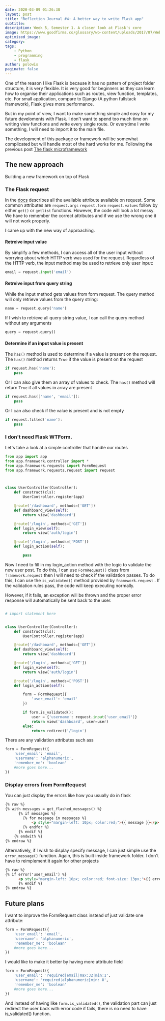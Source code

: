```yaml
---
date: 2020-03-09 01:26:38
layout: post
title: "Reflection Journal #4: A better way to write Flask app"
subtitle:
description: Week 5, Semester 1. A closer look at Flask's core
image: https://www.goodfirms.co/glossary/wp-content/uploads/2017/07/Web-Framework.png
optimized_image:
category:
tags:
    - Python
    - programming
    - flask
author: polowis
paginate: false
---
```


One of the reason I like Flask is because it has no pattern of project folder structure, it is very flexible. It is very good for beginners as they can learn how to organise their applications such as routes, view function, templates, etc. For small application, compare to Django (A python fullstack framework), Flask gives more performance. 

But in my point of view, I want to make something simple and easy for my future develoments with Flask. I don't want to spend too much time on writing view functions and write every single route. Or everytime I write something, I will need to import it to the main file. 

The development of this package or framework will be somewhat complicated but will handle most of the hard works for me. Following the previous post [The flask microframework](https://polowis.netlify.com/reflection-journal-2-the-flask-microframework/)

## The new approach

Building a new framework on top of Flask

### The Flask request

In the [docs](https://flask.palletsprojects.com/api/#flask.Request) describes all the available attribute available on request. Some common attributes are ```request.args``` ```request.form``` ```request.values``` follow by either ```get()``` or ```getlist``` functions. However, the code will look a lot messy. We have to remember the correct attributes and if we use the wrong one it will not work properly.

I came up with the new way of approaching. 

#### Retreive input value

By simplify a few methods, I can access all of the user input without worrying about which HTTP verb was used for the request. Regardless of the HTTP verb, the input method may be used to retrieve only user input:

```python
email = request.input('email')
```
#### Retreive input from query string
While the input method gets values from form request. The query method will only retrieve values from the query string:

```python
name = request.query('name')
```

If I wish to retrieve all query string value, I can call the query method without any arguments
```python
query = request.query()
```

#### Determine if an input value is present
The ```has()``` method is used to determine if a value is present on the request. The ```has()``` method returns ```True``` if the value is present on the request

```python
if request.has('name'):
    pass
```
Or I can also give them an array of values to check. The ```has()``` method will return ```True``` if all values in array are present

```python
if request.has(['name', 'email']):
    pass
```

Or I can also check if the value is present and is not empty
```python
if request.filled('name'):
    pass
```

### I don't need Flask WTForm.

Let's take a look at a simple controller that handle our routes

```py
from app import app
from app.framework.controller import *
from app.framework.requests import FormRequest
from app.framework.requests.request import request



class UserController(Controller):
    def construct(cls):
        UserController.register(app)

    @route('/dashboard', methods=['GET'])
    def dashboard_view(self):
        return view('dashboard')

    @route('/login', methods=['GET'])
    def login_view(self):
        return view('auth/login')

    @route('/login', methods=['POST'])
    def login_action(self):

        pass
```

Now I need to fill in my login_action method with the logic to validate the new user post. To do this, I can use ```FormRequest()``` class from ```framework.request``` then I will need to check if the validation passes. To do this, I can use the ```is_validated()``` method provided by ```framework.request``` . If the validation rules pass, the code will keep executing normally. 

However, if it fails, an exception will be thrown and the proper error response will automatically be sent back to the user.

```py

# import statement here


class UserController(Controller):
    def construct(cls):
        UserController.register(app)

    @route('/dashboard', methods=['GET'])
    def dashboard_view(self):
        return view('dashboard')

    @route('/login', methods=['GET'])
    def login_view(self):
        return view('auth/login')

    @route('/login', methods=['POST'])
    def login_action(self):

        form = FormRequest({
            'user_email': 'email'
        })

        if form.is_validated():
            user = {'username': request.input('user_email')}
            return view('dashboard', user=user)
        else:
            return redirect('/login')
```
There are any validation attributes such ass
```py
form = FormRequest({
    'user_email': 'email',
    'username': 'alphanumeric',
    'remember_me': 'boolean'
    #more goes here...
})
```
### Display errors from FormRequest

You can just display the errors like how you usually do in flask
```html
{% raw %}
{% with messages = get_flashed_messages() %}
      {% if messages %}
        {% for message in messages %}
            <p style="margin-left: 10px; color:red;">{{ message }}</p>
        {% endfor %}
      {% endif %}
    {% endwith %}
{% endraw %}
```
Alternatively, if I wish to display specify message, I can just simple use the ``` error_message()``` function. Again, this is built inside framework folder. I don't have to reimplement it again for other projects

```html
{% raw %}
{% if error('user_email') %}
      <p style="margin-left: 10px; color:red; font-size: 13px;">{{ error_message('user_email')}}</p>
      {% endif %}
{% endraw %}
```
## Future plans

I want to improve the FormRequest class instead of just validate one attribute: 

```py
form = FormRequest({
    'user_email': 'email',
    'username': 'alphanumeric',
    'remember_me': 'boolean'
    #more goes here...
})
```

I would like to make it better by having more attribute field
```py
form = FormRequest({
    'user_email': 'required|email|max:32|min:1',
    'username': 'required|alphanumeric|min: 8',
    'remember_me': 'boolean'
    #more goes here...
})
```

And instead of having like ```form.is_validated()```, the validation part can just redirect the user back with error code if fails, there is no need to have is_validated() function. 